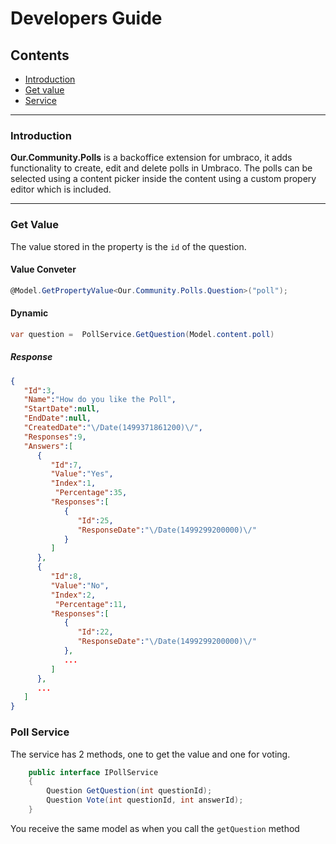 # Developers Guide

## Contents

* [Introduction](#introduction)
* [Get value](#get-value)
* [Service](#poll-service)

---

### Introduction

**Our.Community.Polls** is a backoffice extension for umbraco, it adds functionality to create, edit and delete polls in Umbraco. The polls can be selected using a content picker inside the content using a custom propery editor which is included.



---

### Get Value
The value stored in the property is the `id` of the question.

#### Value Conveter
```csharp
@Model.GetPropertyValue<Our.Community.Polls.Question>("poll");
```

#### Dynamic

```csharp
var question =  PollService.GetQuestion(Model.content.poll)
```

##### Response
```json
{
   "Id":3,
   "Name":"How do you like the Poll",
   "StartDate":null,
   "EndDate":null,
   "CreatedDate":"\/Date(1499371861200)\/",
   "Responses":9,
   "Answers":[
      {
         "Id":7,
         "Value":"Yes",
         "Index":1,
	      "Percentage":35,
         "Responses":[
            {
               "Id":25,
               "ResponseDate":"\/Date(1499299200000)\/"
            }
         ]
      },
      {
         "Id":8,
         "Value":"No",
         "Index":2,
	      "Percentage":11,
         "Responses":[
            {
               "Id":22,
               "ResponseDate":"\/Date(1499299200000)\/"
            },
            ...
         ]
      },
      ...
   ]
}
```

### Poll Service
The service has 2 methods, one to get the value and one for voting.


```csharp
    public interface IPollService
    {
        Question GetQuestion(int questionId);
        Question Vote(int questionId, int answerId);
    }
```
You receive the same model as when you call the `getQuestion` method
